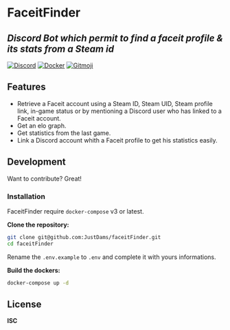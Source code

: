 # FaceitFinder
## _Discord Bot which permit to find a faceit profile & its stats from a Steam id_
 [![Discord](https://badgen.net/badge/icon/discord?icon=discord&label)](https://discord.com/) [![Docker](https://badgen.net/badge/icon/docker?icon=docker&label)](https://docker.com/) [![Gitmoji](https://img.shields.io/badge/gitmoji-%20😜%20😍-FFDD67.svg)](https://gitmoji.dev/) 
 
## Features

- Retrieve a Faceit account using a Steam ID, Steam UID, Steam profile link, in-game status or by mentioning  a Discord user who has linked to a Faceit account.
- Get an elo graph.
- Get statistics from the last game.
- Link a Discord account whith a Faceit profile to get his statistics easily.

## Development

Want to contribute? Great!

### Installation

FaceitFinder require `docker-compose` v3 or latest. 

**Clone the repository:**

```sh
git clone git@github.com:JustDams/faceitFinder.git
cd faceitFinder
```

Rename the `.env.example` to `.env` and complete it with yours informations.

**Build the dockers:**

```sh
docker-compose up -d
```

## License

**ISC**

